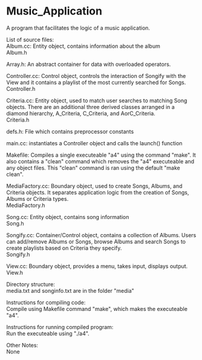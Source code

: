# Music_Application
A program that facilitates the logic of a music application.


List of source files:   
Album.cc: Entity object, contains information about the album   
Album.h   

Array.h: An abstract container for data with overloaded operators.   

Controller.cc: Control object, controls the interaction of Songify with the View and it contains a playlist of the most currently searched for Songs.   
Controller.h    

Criteria.cc: Entity object, used to match user searches to matching Song objects. There are an additional three derived classes arranged in a diamond hierarchy, A_Criteria, C_Criteria, and AorC_Criteria.   
Criteria.h   
 
defs.h: File which contains preprocessor constants   
 
main.cc: instantiates a Controller object and calls the launch() function   

Makefile: Compiles a single executeable "a4" using the command "make". It also contains a "clean" command which removes the "a4" executeable and any object files. This "clean" command is ran using the default "make clean".   

MediaFactory.cc: Boundary object, used to create Songs, Albums, and Criteria objects. It separates application logic from the creation of Songs, Albums or Criteria types.   
MediaFactory.h   
 
Song.cc: Entity object, contains song information   
Song.h   
 
Songify.cc: Container/Control object, contains a collection of Albums. Users can add/remove Albums or Songs, browse Albums and search Songs to create playlists based on Criteria they specify.      
Songify.h   
 
View.cc: Boundary object, provides a menu, takes input, displays output.   
View.h   


Directory structure:   
media.txt and songinfo.txt are in the folder "media"   

Instructions for compiling code:    
Compile using Makefile command "make", which makes the executeable "a4".   

Instructions for running compiled program:   
Run the executeable using "./a4".     

Other Notes:   
None   
